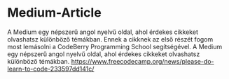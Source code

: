 # Medium-Article
A Medium egy népszerű angol nyelvű oldal, ahol érdekes cikkeket olvashatsz különböző témákban. Ennek a cikknek az első részét fogom most lemásolni a CodeBerry Programming School segítségével.
A Medium egy népszerű angol nyelvű oldal, ahol érdekes cikkeket olvashatsz különböző témákban.
https://www.freecodecamp.org/news/please-do-learn-to-code-233597dd141c/
